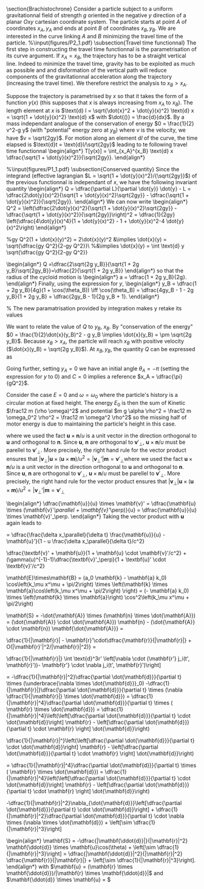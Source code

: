 \section{Brachistochrone}
Consider a particle subject to a uniform gravitationnal field of strength $g$ oriented in the negative $y$ direction of a planar $Oxy$ cartesian coordinate system. The particle starts at point $A$ of coordinates $x_A, y_A$ and ends at point $B$ of coordinates $x_B, y_B$. We are interested in the curve linking $A$ and $B$ minimizing the travel time of the particle. 
%\input{figures/P2_1.pdf}
\subsection{Travel time functionnal}
The first step in constructing the travel time functionnal is the parametrisation of its curve argument. If $x_A = x_B$, the trajectory has to be a straight vertical line. Indeed to minimize the travel time, gravity has to be exploited as much as possible and and disformation of the vertical path will reduce components of the gravitationnal acceleration along the trajectory (increasing the travel time). We therefore restrict the analysis to $x_B > x_A$.


Suppose the trajectory is parametrised by $x$ so that it takes the form of a function $y(x)$ (this supposes that $x$ is always increasing from $x_A$ to $x_B$). The length element at $x$ is $\text{d} l = \sqrt{\dot{x}^2 + \dot{y}(x)^2} \text{d} x = \sqrt{1 + \dot{y}(x)^2} \text{d} x$ with $\dot{()} = \frac{d}{dx}$. By a mass independant analogue of the conservation of energy $0 = \frac{1}{2} v^2-g y$ (with "potential" energy zero at $y_B$) where $v$ is the velocity, we have $v = \sqrt{2gy}$. For motion along an element $\text{d}l$ of the curve, the time elapsed is $\text{d}t = \text{d}l/\sqrt{2gy}$ leading to te following travel time functionnal 
\begin{align*}
    T[y(x)] = \int_{x_A}^{x_B} \text{d} x \dfrac{\sqrt{1 + \dot{y}(x)^2}}{\sqrt{2gy}}. 
\end{align*}



%\input{figures/P1_1.pdf}
\subsection{Conserved quantity}
Since the integrand (effective lagrangian $L = \sqrt{1 + \dot{y}(x)^2}/{\sqrt{2gy}}$) of the previous functionnal is independant of $x$, we have the following invariant quantity
\begin{align*}
    Q = \dfrac{\partial L}{\partial \dot{y}} \dot{y} - L = \dfrac{2\dot{y}(x)^2}{\sqrt{1 + \dot{y}(x)^2}\sqrt{2gy}} - \dfrac{\sqrt{1 + \dot{y}(x)^2}}{\sqrt{2gy}}.
\end{align*}
We can now write 
\begin{align*}
    Q^2 = \left(\dfrac{2\dot{y}(x)^2}{\sqrt{1 + \dot{y}(x)^2}\sqrt{2gy}} - \dfrac{\sqrt{1 + \dot{y}(x)^2}}{\sqrt{2gy}}\right)^2 = \dfrac{1}{2gy} \left(\dfrac{4\dot{y}(x)^4}{1 + \dot{y}(x)^2} - 1 + \dot{y}(x)^2-4 \dot{y}(x)^2\right)
\end{align*}

%gy Q^2(1 + \dot{x}(y)^2) = 2\dot{x}(y)^2 &\implies \dot{x}(y) = \sqrt{\dfrac{gy Q^2}{2-gy Q^2}}\\ 
%&\implies \dot{x}(y) = \int \text{d} y \sqrt{\dfrac{gy Q^2}{2-gy Q^2}}


\begin{align*}
    Q =\dfrac{2\sqrt{2g y_B}}{\sqrt{1 + 2g y_B}\sqrt{2gy_B}}=\dfrac{2}{\sqrt{1 + 2g y_B}}
\end{align*}
so that the radius of the cycloid motion is 
\begin{align*}
    a = \dfrac{1 + 2g y_B}{2g}.
\end{align*}
Finally, using the expression for $y$, 
\begin{align*}
    y_B = \dfrac{1 + 2g y_B}{4g}(1 + \cos(\theta_B)) \iff \cos(\theta_B) = \dfrac{4gy_B - 1 - 2g y_B}{1 + 2g y_B} = \dfrac{2gy_B - 1}{2g y_B + 1}.
\end{align*} 

% The new paramatrisation provided by integration makes y retake its values

We want to relate the value of $Q$ to $y_B$, $x_B$. By "conservation of the energy" $0 = \frac{1}{2}\dot{x}(y_B)^2 - g y_B \implies \dot{x}(y_B) = \pm \sqrt{2g y_B}$. Because $x_B > x_A$, the particle will reach $x_B$ with positive velocity ($\dot{x}(y_B) = \sqrt{2g y_B}$). At $x_B, y_B$, the quantity $Q$ can be expressed as 

Going further, setting $y_A = 0$ we have an initial angle $\theta_A = -\pi$ (setting the expression for $y$ to $0$) and $C =  0$ implies a reference $x_A = \dfrac{\pi}{gQ^2}$.


Consider the case $E=0$ and $\omega = \omega_0$ where the particle's history is a circular motion at fixed height. The energy $E_0$ is then the sum of Kinetic $\frac12 m (\rho \omega)^2$ and potential $m g \alpha \rho^2 = \frac12 m \omega_0^2 \rho^2  = \frac12 m \omega^2 \rho^2$ so the missing half of motor energy is due to maintaining the particle's height in this case. 

where we used the fact $\mathbf{u} \times \mathbf{n}/u$ is a unit vector in the direction orthogonal to $\mathbf{u}$ and orthogonal to $\mathbf{n}$. Since $\mathbf{u}$, $\mathbf{n}$ are orthogonal to $\mathbf{v}'_\perp$, $\mathbf{u} \times \mathbf{n}/u$ must be parellel to $\mathbf{v}'_\perp$. More precisely, the right hand rule for the vector product ensures that $|\mathbf{v}_\perp|\mathbf{u} \times (\mathbf{u} \times \mathbf{m})/u^2 = |\mathbf{v}_\perp'|\mathbf{m} = \mathbf{v}'_\perp$where we used the fact $\mathbf{u} \times \mathbf{n}/u$ is a unit vector in the direction orthogonal to $\mathbf{u}$ and orthogonal to $\mathbf{n}$. Since $\mathbf{u}$, $\mathbf{n}$ are orthogonal to $\mathbf{v}'_\perp$, $\mathbf{u} \times \mathbf{n}/u$ must be parellel to $\mathbf{v}'_\perp$. More precisely, the right hand rule for the vector product ensures that $|\mathbf{v}_\perp|\mathbf{u} \times (\mathbf{u} \times \mathbf{m})/u^2 = |\mathbf{v}_\perp'|\mathbf{m} = \mathbf{v}'_\perp$


\begin{align*}
    \dfrac{\mathbf{u}}{u} \times \mathbf{v}' = \dfrac{\mathbf{u} \times (\mathbf{v}'_\parallel + \mathbf{v}'_\perp)}{u} = \dfrac{\mathbf{u}}{u} \times \mathbf{v}'_\perp.
\end{align*}
Taking the vector product with $\mathbf{u}$ again leads to 

= \dfrac{\frac{\delta x_\parallel}{\delta t} \frac{\mathbf{u}}{u} - \mathbf{u}'}{1 - u \frac{\delta x_\parallel}{\delta t}/c^2}

\dfrac{\textbf{v}' + \mathbf{u}}{1 + \mathbf{u} \cdot \mathbf{v}'/c^2} + (\gamma(u)^{-1}-1)\dfrac{\textbf{v}'_\perp}{1 + \textbf{u}' \cdot \textbf{v}'/c^2}


\mathbf{E}\times\mathbf{B} = (a_0 \mathbf{k} - \mathbf{a} k_0)  \cos\left(k_\mu x^\mu + \pi/2\right) \times \left(\mathbf{k} \times \mathbf{a}\cos\left(k_\mu x^\mu + \pi/2\right) \right) = (- \mathbf{a} k_0)   \times \left(\mathbf{k} \times \mathbf{a}\right) \cos^2\left(k_\mu x^\mu + \pi/2\right)

\mathbf{S} = -\dot{\mathbf{A}} \times (\mathbf{n} \times \dot{\mathbf{A}})  = (\dot{\mathbf{A}} \cdot \dot{\mathbf{A}}) \mathbf{n} - (\dot{\mathbf{A}} \cdot \mathbf{n}) \mathbf{\dot{\mathbf{A}}} =

\dfrac{1}{|\mathbf{r}| - \mathbf{r}'\cdot\dfrac{\mathbf{r}}{|\mathbf{r}|} + O(|\mathbf{r}'|^2/|\mathbf{r}|^2)} =

\dfrac{1}{|\mathbf{r}|} \int \text{d}^3r' \left[\nabla \cdot (\mathbf{r'} j_i(t', \mathbf{r}'))- \mathbf{r'} \cdot \nabla j_i(t', \mathbf{r}')\right]

= -\dfrac{1}{|\mathbf{r}|^2}\dfrac{\partial \dot{\mathbf{d}}}{\partial t} \times (\underbrace{\nabla \times \dot{\mathbf{d}}}_0) -\dfrac{1}{|\mathbf{r}|}\dfrac{\partial \dot{\mathbf{d}}}{\partial t} \times (\nabla \dfrac{1}{|\mathbf{r}|} \times \dot{\mathbf{d}})  = \dfrac{1}{|\mathbf{r}|^4}\dfrac{\partial \dot{\mathbf{d}}}{\partial t} \times ( \mathbf{r} \times \dot{\mathbf{d}}) = \dfrac{1}{|\mathbf{r}|^4}\left(\left[\dfrac{\partial \dot{\mathbf{d}}}{\partial t} \cdot \dot{\mathbf{d}}\right] \mathbf{r} - \left[\dfrac{\partial \dot{\mathbf{d}}}{\partial t} \cdot  \mathbf{r} \right] \dot{\mathbf{d}}\right)

\dfrac{1}{|\mathbf{r}|^}\left(\left[\dfrac{\partial \dot{\mathbf{d}}}{\partial t} \cdot \dot{\mathbf{d}}\right] \mathbf{r} - \left[\dfrac{\partial \dot{\mathbf{d}}}{\partial t} \cdot  \mathbf{r} \right] \dot{\mathbf{d}}\right)

= \dfrac{1}{|\mathbf{r}|^4}\dfrac{\partial \dot{\mathbf{d}}}{\partial t} \times ( \mathbf{r} \times \dot{\mathbf{d}}) = \dfrac{1}{|\mathbf{r}|^4}\left(\left[\dfrac{\partial \dot{\mathbf{d}}}{\partial t} \cdot \dot{\mathbf{d}}\right] \mathbf{r} - \left[\dfrac{\partial \dot{\mathbf{d}}}{\partial t} \cdot  \mathbf{r} \right] \dot{\mathbf{d}}\right) 


-\dfrac{1}{|\mathbf{r}|^2}\nabla_{\dot{\mathbf{d}}}\left[\dfrac{\partial \dot{\mathbf{d}}}{\partial t} \cdot \dot{\mathbf{d}}\right] + \dfrac{1}{|\mathbf{r}|^2}\dfrac{\partial \dot{\mathbf{d}}}{\partial t} \cdot \nabla \times (\nabla \times \dot{\mathbf{d}})  + \left[\sim \dfrac{1}{|\mathbf{r}|^3}\right] 

\begin{align*}
    \mathbf{S} = -\dfrac{|\mathbf{\ddot{d}}|}{|\mathbf{r}|^2} \mathbf{\ddot{d}} \times \mathbf{u}\cos(\theta) + \left[\sim \dfrac{1}{|\mathbf{r}|^3}\right] = \dfrac{|\mathbf{\ddot{d}}|^2}{|\mathbf{r}|^2}  \dfrac{\mathbf{r}}{|\mathbf{r}|} + \left[\sim \dfrac{1}{|\mathbf{r}|^3}\right].
\end{align*}
with $\mathbf{u} = (\mathbf{r} \times \mathbf{\ddot{d}})/|\mathbf{r} \times \mathbf{\ddot{d}}|$  and $\mathbf{\ddot{d}} \times \mathbf{u} =  $